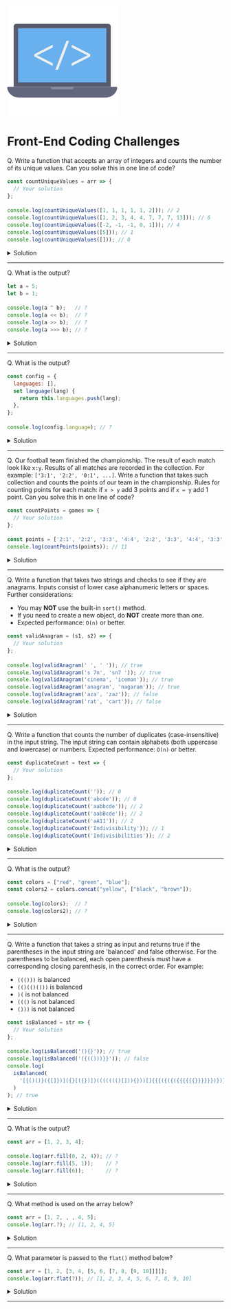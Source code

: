 ![Coding logo](images/logos/logo-coding.png)

# Front-End Coding Challenges

Q. Write a function that accepts an array of integers and counts the number of its unique values. Can you solve this in one line of code?

```js
const countUniqueValues = arr => {
  // Your solution
};

console.log(countUniqueValues([1, 1, 1, 1, 1, 2])); // 2
console.log(countUniqueValues([1, 2, 3, 4, 4, 7, 7, 7, 13])); // 6
console.log(countUniqueValues([-2, -1, -1, 0, 1])); // 4
console.log(countUniqueValues([5])); // 1
console.log(countUniqueValues([])); // 0
```

<details><summary>Solution</summary>

```js
const countUniqueValues = arr => {
  return new Set(arr).size;
};
```

</details>

---

Q. What is the output?

```js
let a = 5;
let b = 1;

console.log(a ^ b);   // ?
console.log(a << b);  // ?
console.log(a >> b);  // ?
console.log(a >>> b); // ?
```

<details><summary>Solution</summary>

```js
let a = 5; // 101
let b = 1; // 001

console.log(a ^ b); // 4 
// XOR operation: 101 ^ 001 = 100 (bin) or 4 (dec)

console.log(a << b); // 10
// Left Shift: 101 << 1 = 1010 (bin) or 10 (dec)

console.log(a >> b); // 2
// Sign Propagating Right Shift: 101 >> 1 = 010 (bin) or 2 (dec)

console.log(a >>> b); // 2
// Zero Fill Right Shift: 101 >>> 1 = 010 (bin) or 2 (dec)
```

</details>

---

Q. What is the output?

```js
const config = {
  languages: [],
  set language(lang) {
    return this.languages.push(lang);
  },
};

console.log(config.language); // ?
```

<details><summary>Solution</summary>

```js
const config = {
  languages: [],
  set language(lang) {
    return this.languages.push(lang);
  },
};

console.log(config.language); // undefined

// The language method is a setter. Setters don't hold an actual value, their purpose is to modify properties. 
// When calling a setter method, undefined gets returned.
```

</details>

---

Q. Our football team finished the championship. The result of each match look like `x:y`. Results of all matches are recorded in the collection. For example: `['3:1', '2:2', '0:1', ...]`. Write a function that takes such collection and counts the points of our team in the championship. Rules for counting points for each match: if `x > y` add 3 points and if `x = y` add 1 point. Can you solve this in one line of code?

```js
const countPoints = games => {
  // Your solution
};

const points = ['2:1', '2:2', '3:3', '4:4', '2:2', '3:3', '4:4', '3:3', '4:4', '2:4'];
console.log(countPoints(points)); // 11
```
<details><summary>Solution</summary>

```js
const countPoints = games => {
  return games.reduce((score, cur) => score + (cur[0] > cur[2] ? 3 : cur[0] === cur[2] ? 1 : 0), 0);
};

const points = ['2:1', '2:2', '3:3', '4:4', '2:2', '3:3', '4:4', '3:3', '4:4', '2:4'];
console.log(countPoints(points)); // 11
```

</details>

---

Q. Write a function that takes two strings and checks to see if they are anagrams. Inputs consist of lower case alphanumeric letters or spaces.
Further considerations:
- You may **NOT** use the built-in `sort()` method.
- If you need to create a new object, do **NOT** create more than one.
- Expected performance: `O(n)` or better.

```js
const validAnagram = (s1, s2) => {
  // Your solution
};

console.log(validAnagram(' ', ' ')); // true
console.log(validAnagram('s 7n', 'sn7 ')); // true
console.log(validAnagram('cinema', 'iceman')); // true
console.log(validAnagram('anagram', 'nagaram')); // true
console.log(validAnagram('aza', 'zaz')); // false
console.log(validAnagram('rat', 'cart')); // false
```

<details><summary>Solution</summary>

```js
const validAnagram = (s1, s2) => {
  if (s1.length !== s2.length) return false;

  const freq = {};

  for (let letter of s1) {
    freq[letter] = (freq[letter] || 0) + 1;
  }

  for (let letter of s2) {
    if (!freq[letter]) {
      return false;
    } else {
      freq[letter]--;
    }
  }

  return true;
};

console.log(validAnagram(' ', ' ')); // true
console.log(validAnagram('s 7n', 'sn7 ')); // true
console.log(validAnagram('cinema', 'iceman')); // true
console.log(validAnagram('anagram', 'nagaram')); // true
console.log(validAnagram('aza', 'zaz')); // false
console.log(validAnagram('rat', 'cart')); // false
```

</details>

---

Q. Write a function that counts the number of duplicates (case-insensitive) in the input string. The input string can contain alphabets (both uppercase and lowercase) or numbers. Expected performance: `O(n)` or better.

```js
const duplicateCount = text => {
  // Your solution
};

console.log(duplicateCount('')); // 0
console.log(duplicateCount('abcde')); // 0
console.log(duplicateCount('aabbcde')); // 2
console.log(duplicateCount('aabBcde')); // 2
console.log(duplicateCount('aA11')); // 2
console.log(duplicateCount('Indivisibility')); // 1
console.log(duplicateCount('Indivisibilities')); // 2
```

<details><summary>Solution</summary>

```js
const duplicateCount = text => {
  const obj = {};
  let count = 0;

  for (let letter of text.toLowerCase()) {
    obj[letter] = (obj[letter] || 0) + 1;
    if (obj[letter] === 2) count++;
  }

  return count;
};

console.log(duplicateCount('')); //  0
console.log(duplicateCount('abcde')); //  0
console.log(duplicateCount('aabbcde')); //  2
console.log(duplicateCount('aabBcde')); //  2
console.log(duplicateCount('aA11')); //  2
console.log(duplicateCount('Indivisibility')); //  1
console.log(duplicateCount('Indivisibilities')); //  2
```

</details>

---

Q. What is the output?

```js
const colors = ["red", "green", "blue"];
const colors2 = colors.concat("yellow", ["black", "brown"]);

console.log(colors);  // ?
console.log(colors2); // ?
```

<details><summary>Solution</summary>

```js
const colors = ["red", "green", "blue"];
const colors2 = colors.concat("yellow", ["black", "brown"]);

console.log(colors);  // ["red", "green","blue"]
console.log(colors2); // ["red", "green", "blue", "yellow", "black", "brown"]

// Reminder:
// concat() does not change the original array.
// concat() flattens the resulting array.
```

</details>

---

Q. Write a function that takes a string as input and returns true if the parentheses in the input string are 'balanced' and false otherwise. For the parentheses to be balanced, each open parenthesis must have a corresponding closing parenthesis, in the correct order. For example:
- `((()))` is balanced
- `(()(()()))` is balanced
- `)(` is not balanced
- `((()` is not balanced
- `()))` is not balanced

```js
const isBalanced = str => {
  // Your solution
};

console.log(isBalanced('(){}')); // true
console.log(isBalanced('({(()))}}')); // false
console.log(
  isBalanced(
    '[{()()}({[]})]({}[({})])((((((()[])){}))[]{{{({({({{{{{{}}}}}})})})}}}))[][][]'
  )
); // true
```

<details><summary>Solution</summary>

```js
const isBalanced = str => {
  const stack = [];

  for (let char of str) {
    if (char === '(' || char === '[' || char === '{') {
      stack.push(char);
    } else if (char === ')') {
      if (stack.pop() !== '(') return false;
    } else if (char === ']') {
      if (stack.pop() !== '[') return false;
    } else if (char === '}') {
      if (stack.pop() !== '{') return false;
    }
  }

  return !stack.length;
};

console.log(isBalanced('(){}')); // true
console.log(isBalanced('({(()))}}')); // false
console.log(
  isBalanced(
    '[{()()}({[]})]({}[({})])((((((()[])){}))[]{{{({({({{{{{{}}}}}})})})}}}))[][][]'
  )
); // true
```

</details>

---

Q. What is the output?

```js
const arr = [1, 2, 3, 4];

console.log(arr.fill(0, 2, 4)); // ?
console.log(arr.fill(5, 1));    // ?
console.log(arr.fill(6));       // ?
```

<details><summary>Solution</summary>

```js
const arr = [1, 2, 3, 4];

console.log(arr.fill(0, 2, 4)); // [1, 2, 0, 0]
console.log(arr.fill(5, 1));    // [1, 5, 5, 5]
console.log(arr.fill(6));       // [6, 6, 6, 6]
```

The array `fill()` method can take three parameters. A value to fill the array with. An optional start index (default is 0), and an optional end index (default is array's length).

```js
arr.fill(value, start(optional), end(optional))
```

`fill()` is a mutator method: it will change the original array and return it, not a copy of it.

</details>

---

Q. What method is used on the array below?

```js
const arr = [1, 2, , , 4, 5];
console.log(arr.?); // [1, 2, 4, 5]
```

<details><summary>Solution</summary>

```js
const arr = [1, 2, , , 4, 5];
console.log(arr.flat()); // [1, 2, 4, 5]
```

The `flat()` method can be used to remove empty slots in an array.

</details>

---

Q. What parameter is passed to the `flat()` method below?

```js
const arr = [1, 2, [3, 4, [5, 6, [7, 8, [9, 10]]]]];
console.log(arr.flat(?)); // [1, 2, 3, 4, 5, 6, 7, 8, 9, 10]
```

<details><summary>Solution</summary>

```js
const arr = [1, 2, [3, 4, [5, 6, [7, 8, [9, 10]]]]];
console.log(arr.flat(Infinity)); // [1, 2, 3, 4, 5, 6, 7, 8, 9, 10]
```

The `flat()` method can receive an optional depth level parameter specifying how deep a nested array structure should be flattened. `Infinity` will flatten all nested arrays.

In this particular example, `arr.flat(4)` would also be a correct answer.

</details>

---
